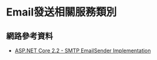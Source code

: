 ﻿# Email發送相關服務類別

## 網路參考資料

* [ASP.NET Core 2.2 - SMTP EmailSender Implementation](https://kenhaggerty.com/articles/article/aspnet-core-22-smtp-emailsender-implementation)